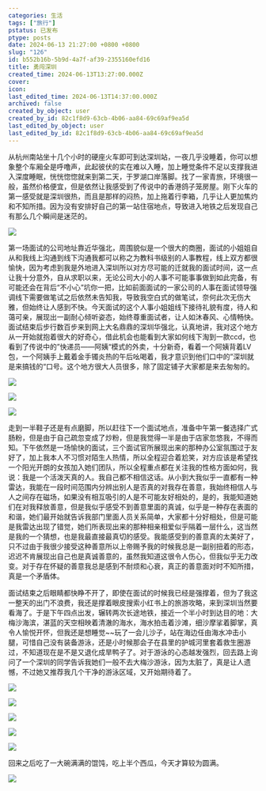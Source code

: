 ```yaml
---
categories: 生活
tags: ["旅行"]
pstatus: 已发布
ptype: posts
date: 2024-06-13 21:27:00 +0800 +0800
slug: "126"
id: b552b16b-5b9d-4a7f-af39-2355160efd16
title: 勇闯深圳
created_time: 2024-06-13T13:27:00.000Z
cover: 
icon: 
last_edited_time: 2024-06-13T14:37:00.000Z
archived: false
created_by_object: user
created_by_id: 82c1f8d9-63cb-4b06-aa84-69c69af9ea5d
last_edited_by_object: user
last_edited_by_id: 82c1f8d9-63cb-4b06-aa84-69c69af9ea5d
---
```


从杭州南站坐十几个小时的硬座火车即可到达深圳站，一夜几乎没睡着，你可以想象整个车厢全是呼噜声，此起彼伏的实在难以入睡，加上睡觉条件不足以支撑我进入深度睡眠，恍恍惚惚就来到第二天，于罗湖口岸落脚。找了一家青旅，环境很一般，虽然价格便宜，但是依然让我感受到了传说中的香港鸽子笼房屋。刚下火车的第一感受就是深圳很热，而且是那样的闷热，加上拖着行李箱，几乎让人更加焦灼和不知所措。因为没有安排好自己的第一站住宿地点，导致进入地铁之后发现自己有那么几个瞬间是迷茫的。

![](https://blog.wangyunzi.com/2024/06/8LVt73.jpg)



第一场面试的公司地址靠近华强北，周围貌似是一个很大的商圈，面试的小姐姐自从和我线上沟通到线下沟通我都可以称之为教科书级别的人事教程，线上双方都很愉快，因为考虑到我是外地进入深圳所以对方尽可能的迁就我的面试时间，这一点让我十分意外，自从求职以来，无论公司大小的人事不可能事事做到如此完备，有可能还会在背后“不小心”坑你一把，比如前面面试的一家公司的人事在面试领导强调线下需要做笔试之后依然未告知我，导致我空白式的做笔试，奈何此次无伤大雅，但始终让人感到不快。今天面试的这个人事小姐姐线下接待礼貌有度，待人和蔼可亲，展现出一副耐心倾听姿态，始终尊重面试者，让人如沐春风、心情畅快。面试结束后步行数百步来到网上大名鼎鼎的深圳华强北，认真地讲，我对这个地方从一开始就抱着很大的好奇心，借此机会也能看到大家如何线下淘到一款ccd，也看到了传说中的”快递员——阿姨“模式的外卖，十分新奇，看着一个阿姨背着LV包，一个阿姨手上戴着金手镯炎热的午后吆喝着，我才意识到他们口中的”深圳就是来搞钱的“口号。这个地方很大人员很多，除了固定铺子大家都是来去匆匆的。

![](https://blog.wangyunzi.com/2024/06/VRjSUO.jpg)



![](https://blog.wangyunzi.com/2024/06/aca7w1.jpg)



![](https://blog.wangyunzi.com/2024/06/1jcAEP.jpg)



走到一半鞋子还是有点磨脚，所以赶往下一个面试地点，准备中午第一餐选择广式肠粉，但是由于自己疏忽变成了炒粉，但是我觉得一半是由于店家忽悠我，不得而知。下午依然是一场愉快的面试，三个面试官所展现出来的那种办公室氛围过于友好了，加上我本人不习惯对陌生人热情，所以全程迎合着尬笑，对方应该是希望找一个阳光开朗的女孩加入她们团队，所以全程重点都在关注我的性格方面如何，我说：我是一个活泼天真的人。我自己都不相信这话。从小到大我似乎一直都有一种雷达，我能在一段时间范围内分辨出别人是否真的对我存在善意，我始终相信人与人之间存在磁场，如果没有相互吸引的人是不可能友好相处的，是的，我能知道她们在对我释放善意，但是我似乎感受不到善意里面的真诚，似乎是一种存在表面的和谐，她们最开始就告诉我部门里面人员关系简单，大家都十分好相处，但是可能是我雷达出现了错觉，她们所表现出来的那种相亲相爱似乎隔着一层什么，这当然是我的一个猜想，也是我最直接最真切的感受。我能感受到的善意真的太美好了，只不过由于我很少接受这种善意所以上帝赐予我的时候我总是一副别扭着的形态，迟迟不肯展现出自己也是真诚善意的，虽然我知道这很令人伤心，但我似乎无力改变。对于存在怀疑的善意我总是感到不耐烦和心衰，真正的善意面对时不知所措，真是一个矛盾体。

面试结束之后眼睛都快睁不开了，即使在面试的时候我已经是强撑着，但为了我这一整天的出门不浪费，我还是撑着眼皮搜索小红书上的旅游攻略，来到深圳当然要看海了。于是下午四点出发，辗转两次长途地铁，接近一个半小时到达目的地：大梅沙海滨，湛蓝的天空相映着清澈的海水，海水拍击着沙滩，细沙摩挲着脚掌，真令人愉悦开怀，但我还是想睡觉~~玩了一会儿沙子，站在海边任由海水冲击小腿，可惜自己没有装备游泳，还是小时候那会子在县里的护城河里套着救生圈游过，不知道现在是不是又退化成旱鸭子了。对于游泳的心态越发强烈，回去路上询问了一个深圳的同学告诉我她们一般不去大梅沙游泳，因为太脏了，真是让人遗憾，不过她又推荐我几个干净的游泳区域，又开始期待着了。

![](https://blog.wangyunzi.com/2024/06/o5vFN7.jpg)



![](https://blog.wangyunzi.com/2024/06/VTTivY.jpg)



![](https://blog.wangyunzi.com/2024/06/nVIwnv.jpg)



![](https://blog.wangyunzi.com/2024/06/G7R0rF.jpg)



![](https://blog.wangyunzi.com/2024/06/hCOnEZ.jpg)



回来之后吃了一大碗满满的馄饨，吃上半个西瓜，今天才算较为圆满。

![](https://blog.wangyunzi.com/2024/06/OB5DAy.jpg)




